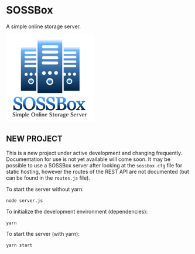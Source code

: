 # SOSSBox
A simple online storage server.

<img src="public/logo.png" alt="SOSSBox Server Logo" style="zoom:75%;" />

## NEW PROJECT
This is a new project under active development and changing frequently. Documentation for use is not yet available will come soon. It may be possible to use a SOSSBox server after looking at the `sossbox.cfg` file for static hosting, however the routes of the REST API are not documented (but can be found in the `routes.js` file).

To start the server without yarn:
```
node server.js
```

To initialize the development environment (dependencies):
```
yarn
```
To start the server (with yarn):
```
yarn start
```
